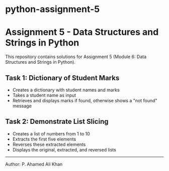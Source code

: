 # python-assignment-5
# Assignment 5 - Data Structures and Strings in Python  

This repository contains solutions for Assignment 5 (Module 6: Data Structures and Strings in Python).  

## Task 1: Dictionary of Student Marks  
- Creates a dictionary with student names and marks  
- Takes a student name as input  
- Retrieves and displays marks if found, otherwise shows a "not found" message  

## Task 2: Demonstrate List Slicing  
- Creates a list of numbers from 1 to 10  
- Extracts the first five elements  
- Reverses these extracted elements  
- Displays the original, extracted, and reversed lists  

---

Author: P. Ahamed Ali Khan  
